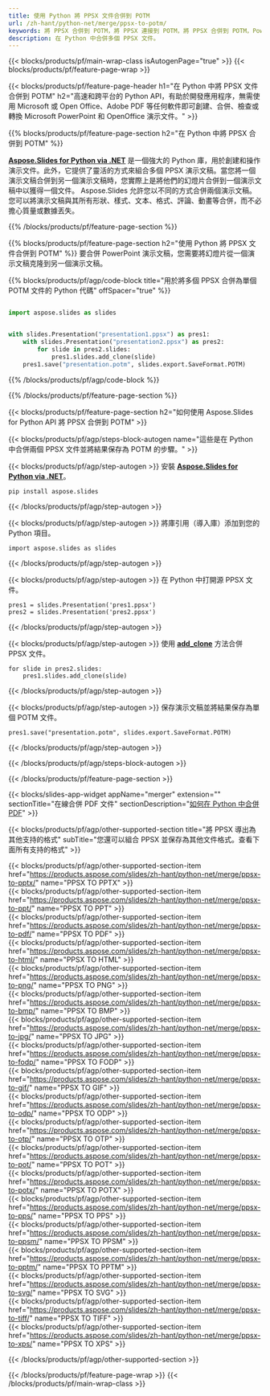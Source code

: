 ```yaml
---
title: 使用 Python 將 PPSX 文件合併到 POTM
url: /zh-hant/python-net/merge/ppsx-to-potm/
keywords: 將 PPSX 合併到 POTM，將 PPSX 連接到 POTM，將 PPSX 合併到 POTM，PowerPoint，演示文稿，POTM，Python，Aspose
description: 在 Python 中合併多個 PPSX 文件。
---
```


{{< blocks/products/pf/main-wrap-class isAutogenPage="true" >}}
{{< blocks/products/pf/feature-page-wrap >}}

{{< blocks/products/pf/feature-page-header h1="在 Python 中將 PPSX 文件合併到 POTM" h2="高速和跨平台的 Python API，有助於開發應用程序，無需使用 Microsoft 或 Open Office、Adobe PDF 等任何軟件即可創建、合併、檢查或轉換 Microsoft PowerPoint 和 OpenOffice 演示文件。" >}}

{{% blocks/products/pf/feature-page-section h2="在 Python 中將 PPSX 合併到 POTM" %}}

[**Aspose.Slides for Python via .NET**](https://products.aspose.com/slides/zh-hant/python-net/) 是一個強大的 Python 庫，用於創建和操作演示文件。此外，它提供了靈活的方式來組合多個 PPSX 演示文稿。當您將一個演示文稿合併到另一個演示文稿時，您實際上是將他們的幻燈片合併到一個演示文稿中以獲得一個文件。 Aspose.Slides 允許您以不同的方式合併兩個演示文稿。您可以將演示文稿與其所有形狀、樣式、文本、格式、評論、動畫等合併，而不必擔心質量或數據丟失。

{{% /blocks/products/pf/feature-page-section %}}

{{% blocks/products/pf/feature-page-section  h2="使用 Python 將 PPSX 文件合併到 POTM" %}}
要合併 PowerPoint 演示文稿，您需要將幻燈片從一個演示文稿克隆到另一個演示文稿。

{{% blocks/products/pf/agp/code-block title="用於將多個 PPSX 合併為單個 POTM 文件的 Python 代碼" offSpacer="true" %}}

```python

import aspose.slides as slides


with slides.Presentation("presentation1.ppsx") as pres1:
    with slides.Presentation("presentation2.ppsx") as pres2:
        for slide in pres2.slides:
            pres1.slides.add_clone(slide)
    pres1.save("presentation.potm", slides.export.SaveFormat.POTM)
```


{{% /blocks/products/pf/agp/code-block %}}

{{% /blocks/products/pf/feature-page-section %}}

{{< blocks/products/pf/feature-page-section  h2="如何使用 Aspose.Slides for Python API 將 PPSX 合併到 POTM" >}}

{{< blocks/products/pf/agp/steps-block-autogen name="這些是在 Python 中合併兩個 PPSX 文件並將結果保存為 POTM 的步驟。" >}}

{{< blocks/products/pf/agp/step-autogen >}}
安裝 [**Aspose.Slides for Python via .NET**](https://products.aspose.com/slides/zh-hant/python-net/)。
```
pip install aspose.slides
```
{{< /blocks/products/pf/agp/step-autogen >}}

{{< blocks/products/pf/agp/step-autogen >}}
將庫引用（導入庫）添加到您的 Python 項目。
```
import aspose.slides as slides
```
{{< /blocks/products/pf/agp/step-autogen >}}

{{< blocks/products/pf/agp/step-autogen >}}
在 Python 中打開源 PPSX 文件。
```
pres1 = slides.Presentation('pres1.ppsx')
pres2 = slides.Presentation('pres2.ppsx')
```
{{< /blocks/products/pf/agp/step-autogen >}}

{{< blocks/products/pf/agp/step-autogen >}}
使用 [**add_clone**](https://reference.aspose.com/slides/python-net/aspose.slides/islidecollection/#methods) 方法合併 PPSX 文件。
```
for slide in pres2.slides:
    pres1.slides.add_clone(slide)
```
{{< /blocks/products/pf/agp/step-autogen >}}

{{< blocks/products/pf/agp/step-autogen >}}
保存演示文稿並將結果保存為單個 POTM 文件。
```
pres1.save("presentation.potm", slides.export.SaveFormat.POTM)
```

{{< /blocks/products/pf/agp/step-autogen >}}

{{< /blocks/products/pf/agp/steps-block-autogen >}}

{{< /blocks/products/pf/feature-page-section >}}

{{< blocks/slides-app-widget  appName="merger" extension="" sectionTitle="在線合併 PDF 文件" sectionDescription="[如何在 Python 中合併 PDF](https://products.aspose.com/slides/zh-hant/python-net/merge/pdf/)" >}}

{{< blocks/products/pf/agp/other-supported-section title="將 PPSX 導出為其他支持的格式" subTitle="您還可以組合 PPSX 並保存為其他文件格式。查看下面所有支持的格式" >}}

{{< blocks/products/pf/agp/other-supported-section-item href="https://products.aspose.com/slides/zh-hant/python-net/merge/ppsx-to-pptx/" name="PPSX TO PPTX" >}}  
{{< blocks/products/pf/agp/other-supported-section-item href="https://products.aspose.com/slides/zh-hant/python-net/merge/ppsx-to-ppt/" name="PPSX TO PPT" >}}  
{{< blocks/products/pf/agp/other-supported-section-item href="https://products.aspose.com/slides/zh-hant/python-net/merge/ppsx-to-pdf/" name="PPSX TO PDF" >}}  
{{< blocks/products/pf/agp/other-supported-section-item href="https://products.aspose.com/slides/zh-hant/python-net/merge/ppsx-to-html/" name="PPSX TO HTML" >}}  
{{< blocks/products/pf/agp/other-supported-section-item href="https://products.aspose.com/slides/zh-hant/python-net/merge/ppsx-to-png/" name="PPSX TO PNG" >}}  
{{< blocks/products/pf/agp/other-supported-section-item href="https://products.aspose.com/slides/zh-hant/python-net/merge/ppsx-to-bmp/" name="PPSX TO BMP" >}}  
{{< blocks/products/pf/agp/other-supported-section-item href="https://products.aspose.com/slides/zh-hant/python-net/merge/ppsx-to-jpg/" name="PPSX TO JPG" >}}  
{{< blocks/products/pf/agp/other-supported-section-item href="https://products.aspose.com/slides/zh-hant/python-net/merge/ppsx-to-fodp/" name="PPSX TO FODP" >}}  
{{< blocks/products/pf/agp/other-supported-section-item href="https://products.aspose.com/slides/zh-hant/python-net/merge/ppsx-to-gif/" name="PPSX TO GIF" >}}  
{{< blocks/products/pf/agp/other-supported-section-item href="https://products.aspose.com/slides/zh-hant/python-net/merge/ppsx-to-odp/" name="PPSX TO ODP" >}}  
{{< blocks/products/pf/agp/other-supported-section-item href="https://products.aspose.com/slides/zh-hant/python-net/merge/ppsx-to-otp/" name="PPSX TO OTP" >}}  
{{< blocks/products/pf/agp/other-supported-section-item href="https://products.aspose.com/slides/zh-hant/python-net/merge/ppsx-to-pot/" name="PPSX TO POT" >}}  
{{< blocks/products/pf/agp/other-supported-section-item href="https://products.aspose.com/slides/zh-hant/python-net/merge/ppsx-to-potx/" name="PPSX TO POTX" >}}  
{{< blocks/products/pf/agp/other-supported-section-item href="https://products.aspose.com/slides/zh-hant/python-net/merge/ppsx-to-pps/" name="PPSX TO PPS" >}}  
{{< blocks/products/pf/agp/other-supported-section-item href="https://products.aspose.com/slides/zh-hant/python-net/merge/ppsx-to-ppsm/" name="PPSX TO PPSM" >}}  
{{< blocks/products/pf/agp/other-supported-section-item href="https://products.aspose.com/slides/zh-hant/python-net/merge/ppsx-to-pptm/" name="PPSX TO PPTM" >}}  
{{< blocks/products/pf/agp/other-supported-section-item href="https://products.aspose.com/slides/zh-hant/python-net/merge/ppsx-to-svg/" name="PPSX TO SVG" >}}  
{{< blocks/products/pf/agp/other-supported-section-item href="https://products.aspose.com/slides/zh-hant/python-net/merge/ppsx-to-tiff/" name="PPSX TO TIFF" >}}  
{{< blocks/products/pf/agp/other-supported-section-item href="https://products.aspose.com/slides/zh-hant/python-net/merge/ppsx-to-xps/" name="PPSX TO XPS" >}}  


{{< /blocks/products/pf/agp/other-supported-section >}}

{{< /blocks/products/pf/feature-page-wrap >}}
{{< /blocks/products/pf/main-wrap-class >}}